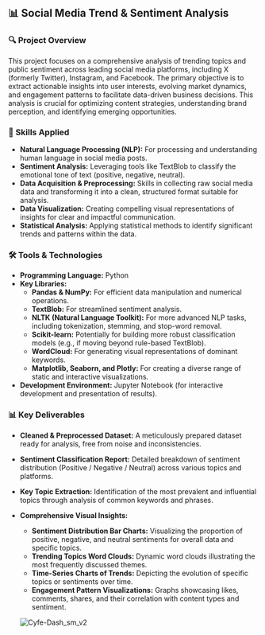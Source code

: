 ## 📊 Social Media Trend & Sentiment Analysis

### 🔍 Project Overview

This project focuses on a comprehensive analysis of trending topics and public sentiment across leading social media platforms, including X (formerly Twitter), Instagram, and Facebook. The primary objective is to extract actionable insights into user interests, evolving market dynamics, and engagement patterns to facilitate data-driven business decisions. This analysis is crucial for optimizing content strategies, understanding brand perception, and identifying emerging opportunities.

### 🧠 Skills Applied

* **Natural Language Processing (NLP):** For processing and understanding human language in social media posts.
* **Sentiment Analysis:** Leveraging tools like TextBlob to classify the emotional tone of text (positive, negative, neutral).
* **Data Acquisition & Preprocessing:** Skills in collecting raw social media data and transforming it into a clean, structured format suitable for analysis.
* **Data Visualization:** Creating compelling visual representations of insights for clear and impactful communication.
* **Statistical Analysis:** Applying statistical methods to identify significant trends and patterns within the data.

### 🛠 Tools & Technologies

* **Programming Language:** Python
* **Key Libraries:**
    * **Pandas & NumPy:** For efficient data manipulation and numerical operations.
    * **TextBlob:** For streamlined sentiment analysis.
    * **NLTK (Natural Language Toolkit):** For more advanced NLP tasks, including tokenization, stemming, and stop-word removal.
    * **Scikit-learn:** Potentially for building more robust classification models (e.g., if moving beyond rule-based TextBlob).
    * **WordCloud:** For generating visual representations of dominant keywords.
    * **Matplotlib, Seaborn, and Plotly:** For creating a diverse range of static and interactive visualizations.
* **Development Environment:** Jupyter Notebook (for interactive development and presentation of results).

### 📊 Key Deliverables

* **Cleaned & Preprocessed Dataset:** A meticulously prepared dataset ready for analysis, free from noise and inconsistencies.
* **Sentiment Classification Report:** Detailed breakdown of sentiment distribution (Positive / Negative / Neutral) across various topics and platforms.
* **Key Topic Extraction:** Identification of the most prevalent and influential topics through analysis of common keywords and phrases.
* **Comprehensive Visual Insights:**
    * **Sentiment Distribution Bar Charts:** Visualizing the proportion of positive, negative, and neutral sentiments for overall data and specific topics.
    * **Trending Topics Word Clouds:** Dynamic word clouds illustrating the most frequently discussed themes.
    * **Time-Series Charts of Trends:** Depicting the evolution of specific topics or sentiments over time.
    * **Engagement Pattern Visualizations:** Graphs showcasing likes, comments, shares, and their correlation with content types and sentiment.
 


  ![Cyfe-Dash_sm_v2](https://github.com/user-attachments/assets/85c519c2-c67e-4f4e-bc9c-77e4dfe1a63b)
